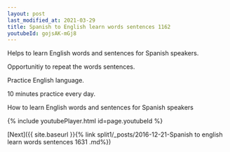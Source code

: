 ```yaml
---
layout: post
last_modified_at: 2021-03-29
title: Spanish to English learn words sentences 1162 
youtubeId: gojsAK-mGj8
---
```

 
 
Helps to learn English words and sentences for Spanish speakers.

Opportunitiy to repeat the words sentences. 

Practice English language. 
 
10 minutes practice every day. 
 
How to learn English words and sentences for Spanish speakers 
 
{% include youtubePlayer.html id=page.youtubeId %}
 
 
[Next]({{ site.baseurl }}{% link  split1/_posts/2016-12-21-Spanish to english learn words sentences 1631 .md%})
 

